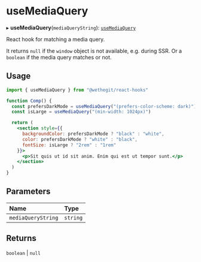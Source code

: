 # useMediaQuery

▸ **useMediaQuery**(`mediaQueryString`): [`useMediaQuery`](#returns)

React hook for matching a media query.

It returns `null` if the `window` object is not available, e.g. during SSR. Or a `boolean` if the media query matches or not.

## Usage

```jsx
import { useMediaQuery } from "@wethegit/react-hooks"

function Comp() {
  const prefersDarkMode = useMediaQuery("(prefers-color-scheme: dark)")
  const isLarge = useMediaQuery("(min-width: 1024px)")

  return (
    <section style={{
      backgroundColor: prefersDarkMode ? "black" : "white",
      color: prefersDarkMode ? "white" : "black",
      fontSize: isLarge ? "2rem" : "1rem"
    }}>
      <p>Sit quis ut id sit anim. Enim qui est ut tempor sunt.</p>
    </section>
  )
}
```

## Parameters

| Name | Type |
| :------ | :------ |
| `mediaQueryString` | `string` |

## Returns

`boolean` \| ``null``
